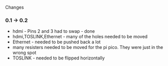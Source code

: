 Changes

### 0.1 -> 0.2
* hdmi - Pins 2 and 3 had to swap - done
* hdmi,TOSLINK,Ethernet - many of the holes needed to be moved
* Ethernet - needed to be pushed back a lot
* many resisters needed to be moved for the pi pico.  They were just in the wrong spot
* TOSLINK - needed to be flipped horizontally 
